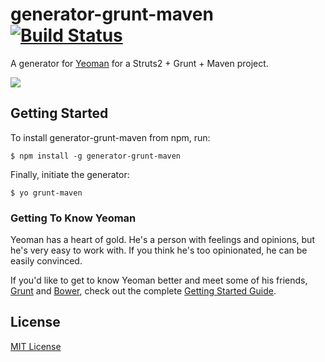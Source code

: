 # generator-grunt-maven [![Build Status](https://secure.travis-ci.org/cesarwbr/generator-grunt-maven.png?branch=master)](https://travis-ci.org/cesarwbr/generator-grunt-maven)

A generator for [Yeoman](http://yeoman.io) for a Struts2 + Grunt + Maven project.

![](http://f.cl.ly/items/3A3r0R3y2t2U2g3F1c2y/maven-grunt.png)


## Getting Started

To install generator-grunt-maven from npm, run:

```
$ npm install -g generator-grunt-maven
```

Finally, initiate the generator:

```
$ yo grunt-maven
```

### Getting To Know Yeoman

Yeoman has a heart of gold. He's a person with feelings and opinions, but he's very easy to work with. If you think he's too opinionated, he can be easily convinced.

If you'd like to get to know Yeoman better and meet some of his friends, [Grunt](http://gruntjs.com) and [Bower](http://bower.io), check out the complete [Getting Started Guide](https://github.com/yeoman/yeoman/wiki/Getting-Started).


## License

[MIT License](http://en.wikipedia.org/wiki/MIT_License)
